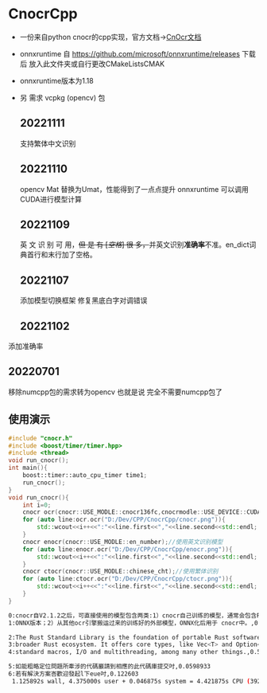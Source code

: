 # CnocrCpp

- 一份来自python cnocr的cpp实现，官方文档->[CnOcr文档](https://cnocr.readthedocs.io/zh/latest/)
- onnxruntime 自 https://github.com/microsoft/onnxruntime/releases 下载后 放入此文件夹或自行更改CMakeListsCMAK
- onnxruntime版本为1.18
- 另 需求 vcpkg (opencv) 包
  
  ## 20221111
  
  支持繁体中文识别
  
  ## 20221110
  opencv Mat 替换为Umat，性能得到了一点点提升
  onnxruntime 可以调用CUDA进行模型计算
  
  ## 20221109
  
  英 文 识 别 可 用，~~但 是 有  [*空格*] 很 多，~~并英文识别**准确率**不准。en_dict词典首行和末行加了空格。
  
  ## 20221107
  
  添加模型切换框架
  修复黑底白字对调错误
  
  ## 20221102

添加准确率

## 20220701

移除numcpp包的需求转为opencv
也就是说 完全不需要numcpp包了

## 使用演示

```cpp
#include "cnocr.h"
#include <boost/timer/timer.hpp>
#include <thread>
void run_cnocr();
int main(){
    boost::timer::auto_cpu_timer time1;
    run_cnocr();
}
void run_cnocr(){
    int i=0;
    cnocr ocr(cnocr::USE_MODLE::cnocr136fc,cnocrmodle::USE_DEVICE::CUDA);//使用中文模型，和GPU
    for (auto line:ocr.ocr("D:/Dev/CPP/CnocrCpp/cnocr.png")){
        std::wcout<<i++<<":"<<line.first<<","<<line.second<<std::endl;
    }
    cnocr enocr(cnocr::USE_MODLE::en_number);//使用英文识别模型
    for (auto line:enocr.ocr("D:/Dev/CPP/CnocrCpp/enocr.png")){
        std::wcout<<i++<<":"<<line.first<<","<<line.second<<std::endl;
    }
    cnocr ctocr(cnocr::USE_MODLE::chinese_cht);//使用繁体识别
    for (auto line:ctocr.ocr("D:/Dev/CPP/CnocrCpp/ctocr.png")){
        std::wcout<<i++<<":"<<line.first<<","<<line.second<<std::endl;
    }
}


```

```sh
0:cnocr自V2.1.2之后，可直接使用的模型包含两类:1）cnocr自己训练的模型，通常会包含PyTorch和,0.511289
1:ONNX版本；2）从其他ocr引擎搬运过来的训练好的外部模型，ONNX化后用于 cnocr中。,0.721081

2:The Rust Standard Library is the foundation of portable Rust software, a set of minimal and battle-tested shared abstractions for the,0.535793
3:broader Rust ecosystem. It offers core types, like Vec<T> and Option<T>, library-defined operations on language primitives,,0.51892
4:standard macros, I/O and multithreading, among many other things.,0.579248

5:如能粗略定位問題所牽涉的代碼巖請到相應的此代碼庫提交吋,0.0598933
6:若有解決方案峇歡迎發起l下eue吋,0.122603
 1.125892s wall, 4.375000s user + 0.046875s system = 4.421875s CPU (392.7%)
```
